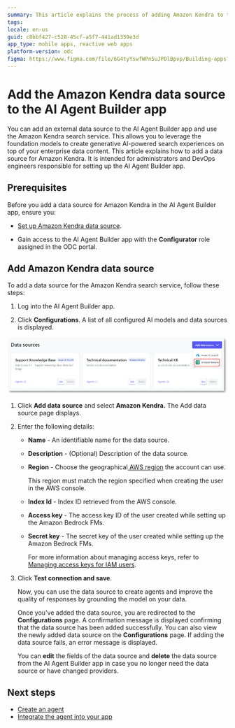 ```yaml
---
summary: This article explains the process of adding Amazon Kendra to the AI Agent Builder app
tags:
locale: en-us
guid: c8bbf427-c528-45cf-a5f7-441ad1359e3d
app_type: mobile apps, reactive web apps
platform-version: odc
figma: https://www.figma.com/file/6G4tyYswfWPn5uJPDlBpvp/Building-apps?type=design&node-id=5082%3A361&mode=design&t=L8AQ4Cz4ktXvgIdw-1
---
```

# Add the Amazon Kendra data source to the AI Agent Builder app

You can add an external data source to the AI Agent Builder app and use the Amazon Kendra search service. This allows you to leverage the foundation models to create generative AI-powered search experiences on top of your enterprise data content. This article explains how to add a data source for Amazon Kendra. It is intended for administrators and DevOps engineers responsible for setting up the AI Agent Builder app.

## Prerequisites

Before you add a data source for Amazon Kendra in the AI Agent Builder app, ensure you:

* [Set up Amazon Kendra data source](configure-aws-data-source.md).

* Gain access to the AI Agent Builder app with the **Configurator** role assigned in the ODC portal. 

## Add Amazon Kendra data source

To add a data source for the Amazon Kendra search service, follow these steps:

1. Log into the AI Agent Builder app. 

1. Click **Configurations**. 
A list of all configured AI models and data sources is displayed. 

![Screenshot of the AI Agent Builder app interface showing the 'Add data source' dropdown with 'Amazon Kendra' selected.](images/add-data-source-amazon-ai.png "Add Amazon Kendra data source")

1. Click **Add data source** and select **Amazon Kendra.** 
The Add data source page displays.

1. Enter the following details:

    * **Name** - An identifiable name for the data source.

    *  **Description** - (Optional) Description of the data source.  

    * **Region** - Choose the geographical[ AWS region](https://docs.aws.amazon.com/accounts/latest/reference/manage-acct-regions.html) the account can use.

        This region must match the region specified when creating the user in the AWS console. 
        
    *  **Index Id** - Index ID retrieved from the AWS console.

    *  **Access key** - The access key ID of the user created while setting up the Amazon Bedrock FMs.

    *  **Secret key** - The secret key of the user created while setting up the Amazon Bedrock FMs. 

        For more information about managing access keys, refer to [Managing access keys for IAM users](https://docs.aws.amazon.com/IAM/latest/UserGuide/id_credentials_access-keys.html).

5. Click **Test connection and save**.

    Now, you can use the data source to create agents and improve the quality of responses by grounding the model on your data. 

   Once you've added the data source, you are redirected to the **Configurations** page. A confirmation message is displayed confirming that the data source has been added successfully. You can also view the newly added data source on the **Configurations** page. If adding the data source fails, an error message is displayed. 

    You can **edit** the fields of the data source and **delete** the data source from the AI Agent Builder app in case you no longer need the data source or have changed providers.

## Next steps

* [Create an agent](../create-agent.md) 
* [Integrate the agent into your app](../integrate-agent.md) 

